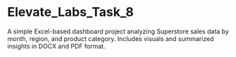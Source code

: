 # Elevate_Labs_Task_8
A simple Excel-based dashboard project analyzing Superstore sales data by month, region, and product category. Includes visuals and summarized insights in DOCX and PDF format.
